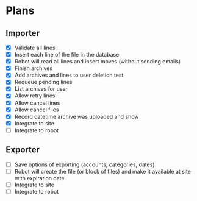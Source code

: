 # Plans

## Importer

- [x] Validate all lines
- [x] Insert each line of the file in the database
- [x] Robot will read all lines and insert moves (without sending emails)
- [x] Finish archives
- [x] Add archives and lines to user deletion test
- [x] Requeue pending lines
- [x] List archives for user
- [x] Allow retry lines
- [x] Allow cancel lines
- [x] Allow cancel files
- [x] Record datetime archive was uploaded and show
- [x] Integrate to site
- [ ] Integrate to robot

## Exporter

- [ ] Save options of exporting (accounts, categories, dates)
- [ ] Robot will create the file (or block of files) and make it available at site with expiration date
- [ ] Integrate to site
- [ ] Integrate to robot
